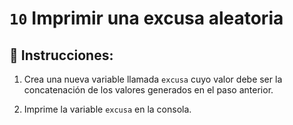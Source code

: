 # `10` Imprimir una excusa aleatoria

## 📝 Instrucciones:

1. Crea una nueva variable llamada `excusa` cuyo valor debe ser la concatenación de los valores generados en el paso anterior. 

2. Imprime la variable `excusa` en la consola. 